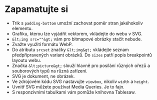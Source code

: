 # Zapamatujte si

- Trik s `padding-bottom` umožní zachovat poměr stran jakéhokoliv elementu.  
- Grafiku, kterou lze vyjádřit vektorem, vkládejte do webu v SVG.
- `&lt;img src=""&gt;` vám pro bitmapové obrázky stačit nebude.
- Zvažte využití formátu WebP.
- Do atributu `srcset` značky `&lt;img&gt;` vkládejte seznam předpřipravených variant obrázků. Do `sizes` patří popis breakpointů layoutu webu.
- Značka `&lt;picture&gt;` slouží hlavně pro posílání různých ořezů a souborových typů na různá zařízení.
- SVG je dokument, ne obrázek.
- Ve zdrojovém kódu SVG  nastavujte `viewbox`, nikoliv `width` a `height`.
- Uvnitř SVG můžete používat Media Queries. Je to fajn.
- S responzivními tabulkami vám pomůže knihovna Tablesaw.
